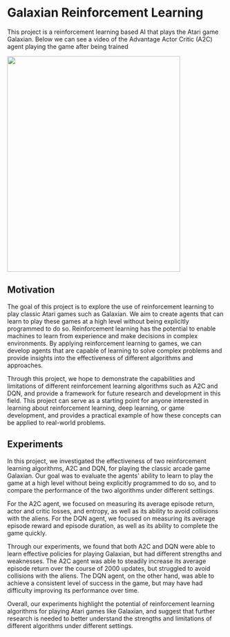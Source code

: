 # Galaxian Reinforcement Learning
This project is a reinforcement learning based AI that plays the Atari game Galaxian. Below we can see a video of the Advantage Actor Critic (A2C) agent playing the game after being trained



<img height="500" img width='400' src=https://user-images.githubusercontent.com/94200328/234165993-67c387cf-3f88-4c74-a133-210a1cc7008b.gif>

## Motivation
The goal of this project is to explore the use of reinforcement learning to play classic Atari games such as Galaxian. We aim to create agents that can learn to play these games at a high level without being explicitly programmed to do so. Reinforcement learning has the potential to enable machines to learn from experience and make decisions in complex environments. By applying reinforcement learning to games, we can develop agents that are capable of learning to solve complex problems and provide insights into the effectiveness of different algorithms and approaches.

Through this project, we hope to demonstrate the capabilities and limitations of different reinforcement learning algorithms such as A2C and DQN, and provide a framework for future research and development in this field. This project can serve as a starting point for anyone interested in learning about reinforcement learning, deep learning, or game development, and provides a practical example of how these concepts can be applied to real-world problems.

## Experiments
In this project, we investigated the effectiveness of two reinforcement learning algorithms, A2C and DQN, for playing the classic arcade game Galaxian. Our goal was to evaluate the agents' ability to learn to play the game at a high level without being explicitly programmed to do so, and to compare the performance of the two algorithms under different settings.

For the A2C agent, we focused on measuring its average episode return, actor and critic losses, and entropy, as well as its ability to avoid collisions with the aliens. For the DQN agent, we focused on measuring its average episode reward and episode duration, as well as its ability to complete the game quickly.

Through our experiments, we found that both A2C and DQN were able to learn effective policies for playing Galaxian, but had different strengths and weaknesses. The A2C agent was able to steadily increase its average episode return over the course of 2000 updates, but struggled to avoid collisions with the aliens. The DQN agent, on the other hand, was able to achieve a consistent level of success in the game, but may have had difficulty improving its performance over time.

Overall, our experiments highlight the potential of reinforcement learning algorithms for playing Atari games like Galaxian, and suggest that further research is needed to better understand the strengths and limitations of different algorithms under different settings.
